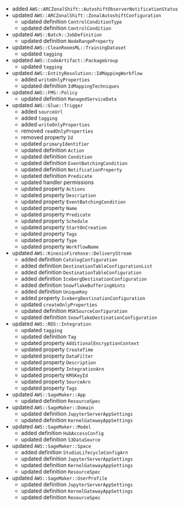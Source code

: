 - added `AWS::ARCZonalShift::AutoshiftObserverNotificationStatus`
- updated `AWS::ARCZonalShift::ZonalAutoshiftConfiguration`
  - updated definition `ControlConditionType`
  - updated definition `ControlCondition`
- updated `AWS::Batch::JobDefinition`
  - updated definition `NodeRangeProperty`
- updated `AWS::CleanRoomsML::TrainingDataset`
  - updated `tagging`
- updated `AWS::CodeArtifact::PackageGroup`
  - updated `tagging`
- updated `AWS::EntityResolution::IdMappingWorkflow`
  - added `writeOnlyProperties`
  - updated definition `IdMappingTechniques`
- updated `AWS::FMS::Policy`
  - updated definition `ManagedServiceData`
- updated `AWS::Glue::Trigger`
  - added `sourceUrl`
  - added `tagging`
  - added `writeOnlyProperties`
  - removed `readOnlyProperties`
  - removed property `Id`
  - updated `primaryIdentifier`
  - updated definition `Action`
  - updated definition `Condition`
  - updated definition `EventBatchingCondition`
  - updated definition `NotificationProperty`
  - updated definition `Predicate`
  - updated handler permissions
  - updated property `Actions`
  - updated property `Description`
  - updated property `EventBatchingCondition`
  - updated property `Name`
  - updated property `Predicate`
  - updated property `Schedule`
  - updated property `StartOnCreation`
  - updated property `Tags`
  - updated property `Type`
  - updated property `WorkflowName`
- updated `AWS::KinesisFirehose::DeliveryStream`
  - added definition `CatalogConfiguration`
  - added definition `DestinationTableConfigurationList`
  - added definition `DestinationTableConfiguration`
  - added definition `IcebergDestinationConfiguration`
  - added definition `SnowflakeBufferingHints`
  - added definition `UniqueKey`
  - added property `IcebergDestinationConfiguration`
  - updated `createOnlyProperties`
  - updated definition `MSKSourceConfiguration`
  - updated definition `SnowflakeDestinationConfiguration`
- updated `AWS::RDS::Integration`
  - updated `tagging`
  - updated definition `Tag`
  - updated property `AdditionalEncryptionContext`
  - updated property `CreateTime`
  - updated property `DataFilter`
  - updated property `Description`
  - updated property `IntegrationArn`
  - updated property `KMSKeyId`
  - updated property `SourceArn`
  - updated property `Tags`
- updated `AWS::SageMaker::App`
  - updated definition `ResourceSpec`
- updated `AWS::SageMaker::Domain`
  - updated definition `JupyterServerAppSettings`
  - updated definition `KernelGatewayAppSettings`
- updated `AWS::SageMaker::Model`
  - added definition `HubAccessConfig`
  - updated definition `S3DataSource`
- updated `AWS::SageMaker::Space`
  - added definition `StudioLifecycleConfigArn`
  - updated definition `JupyterServerAppSettings`
  - updated definition `KernelGatewayAppSettings`
  - updated definition `ResourceSpec`
- updated `AWS::SageMaker::UserProfile`
  - updated definition `JupyterServerAppSettings`
  - updated definition `KernelGatewayAppSettings`
  - updated definition `ResourceSpec`
